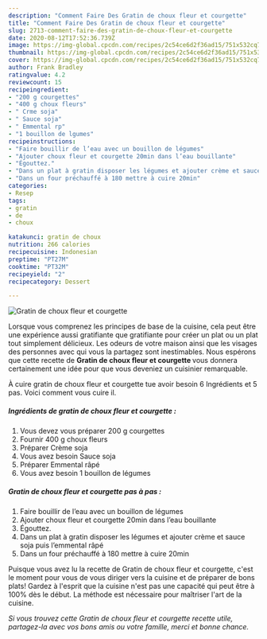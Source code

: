 ```yaml
---
description: "Comment Faire Des Gratin de choux fleur et courgette"
title: "Comment Faire Des Gratin de choux fleur et courgette"
slug: 2713-comment-faire-des-gratin-de-choux-fleur-et-courgette
date: 2020-08-12T17:52:36.739Z
image: https://img-global.cpcdn.com/recipes/2c54ce6d2f36ad15/751x532cq70/gratin-de-choux-fleur-et-courgette-photo-principale-de-la-recette.jpg
thumbnail: https://img-global.cpcdn.com/recipes/2c54ce6d2f36ad15/751x532cq70/gratin-de-choux-fleur-et-courgette-photo-principale-de-la-recette.jpg
cover: https://img-global.cpcdn.com/recipes/2c54ce6d2f36ad15/751x532cq70/gratin-de-choux-fleur-et-courgette-photo-principale-de-la-recette.jpg
author: Frank Bradley
ratingvalue: 4.2
reviewcount: 15
recipeingredient:
- "200 g courgettes"
- "400 g choux fleurs"
- " Crme soja"
- " Sauce soja"
- " Emmental rp"
- "1 bouillon de lgumes"
recipeinstructions:
- "Faire bouillir de l’eau avec un bouillon de légumes"
- "Ajouter choux fleur et courgette 20min dans l’eau bouillante"
- "Égouttez."
- "Dans un plat à gratin disposer les légumes et ajouter crème et sauce soja puis l’emmental râpé"
- "Dans un four préchauffé à 180 mettre à cuire 20min"
categories:
- Resep
tags:
- gratin
- de
- choux

katakunci: gratin de choux 
nutrition: 266 calories
recipecuisine: Indonesian
preptime: "PT27M"
cooktime: "PT32M"
recipeyield: "2"
recipecategory: Dessert

---
```



![Gratin de choux fleur et courgette](https://img-global.cpcdn.com/recipes/2c54ce6d2f36ad15/751x532cq70/gratin-de-choux-fleur-et-courgette-photo-principale-de-la-recette.jpg)

Lorsque vous comprenez les principes de base de la cuisine, cela peut être une expérience aussi gratifiante que gratifiante pour créer un plat ou un plat tout simplement délicieux. Les odeurs de votre maison ainsi que les visages des personnes avec qui vous la partagez sont inestimables. Nous espérons que cette recette de <strong> Gratin de choux fleur et courgette </strong> vous donnera certainement une idée pour que vous deveniez un cuisinier remarquable.

<!--inarticleads1-->

À cuire gratin de choux fleur et courgette tue avoir besoin 6 Ingrédients et 5 pas. Voici comment vous cuire il.

##### Ingrédients de gratin de choux fleur et courgette :

1. Vous devez vous préparer 200 g courgettes
1. Fournir 400 g choux fleurs
1. Préparer  Crème soja
1. Vous avez besoin  Sauce soja
1. Préparer  Emmental râpé
1. Vous avez besoin 1 bouillon de légumes




<!--inarticleads2-->

##### Gratin de choux fleur et courgette pas à pas :

1. Faire bouillir de l’eau avec un bouillon de légumes
1. Ajouter choux fleur et courgette 20min dans l’eau bouillante
1. Égouttez.
1. Dans un plat à gratin disposer les légumes et ajouter crème et sauce soja puis l’emmental râpé
1. Dans un four préchauffé à 180 mettre à cuire 20min




<!--inarticleads1-->

<p>
Puisque vous avez lu la recette de Gratin de choux fleur et courgette, c'est le moment pour vous de vous diriger vers la cuisine et de préparer de bons plats! Gardez à l'esprit que la cuisine n'est pas une capacité qui peut être à 100% dès le début. La méthode est nécessaire pour maîtriser l'art de la cuisine.
</p>

<p>
<i>Si vous trouvez cette Gratin de choux fleur et courgette recette utile, partagez-la avec vos bons amis ou votre famille, merci et bonne chance.</i>
</p>
